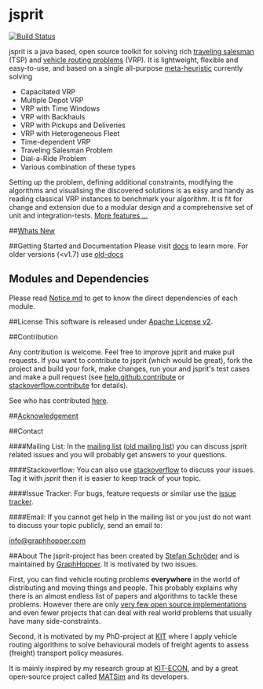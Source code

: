 jsprit
======
[![Build Status](https://travis-ci.org/graphhopper/jsprit.svg?branch=master)](https://travis-ci.org/graphhopper/jsprit)

jsprit is a java based, open source toolkit for solving rich <a href="http://en.wikipedia.org/wiki/Travelling_salesman_problem" target="_blank">traveling salesman</a> (TSP) and <a href="http://neo.lcc.uma.es/vrp/vehicle-routing-problem/" target="_blank">vehicle routing problems</a> (VRP).
It is lightweight, flexible and easy-to-use, and based on a single all-purpose <a href="https://github.com/jsprit/jsprit/wiki/Meta-Heuristic" target="_blank">meta-heuristic</a> currently solving
- Capacitated VRP
- Multiple Depot VRP
- VRP with Time Windows
- VRP with Backhauls
- VRP with Pickups and Deliveries
- VRP with Heterogeneous Fleet
- Time-dependent VRP
- Traveling Salesman Problem
- Dial-a-Ride Problem
- Various combination of these types

Setting up the problem, defining additional constraints, modifying the algorithms and visualising the discovered solutions is as easy and handy as
reading classical VRP instances to benchmark your algorithm. It is fit for change and extension due to a modular design and a comprehensive set of unit and integration-tests. [More features ...](https://github.com/jsprit/jsprit/wiki/features)

##[Whats New](https://github.com/jsprit/jsprit/blob/master/WHATS_NEW.md)

##Getting Started and Documentation
Please visit [docs](https://github.com/graphhopper/jsprit/blob/master/docs/Home.md) to learn more. For older versions (<v1.7) use [old-docs](https://github.com/graphhopper/jsprit/blob/master/docs/before-1.7/Home.md)

## Modules and Dependencies
Please read [Notice.md](https://github.com/graphhopper/jsprit/blob/master/NOTICE.md) to get to know the direct dependencies of each module.

##License
This software is released under [Apache License v2](https://www.apache.org/licenses/LICENSE-2.0).

##Contribution

Any contribution is welcome. Feel free to improve jsprit and make pull requests. If you want to contribute to jsprit (which would be great), fork the project and build your fork, make changes, run your and jsprit's test cases and make a pull request (see [help.github.contribute](https://help.github.com/articles/fork-a-repo) or [stackoverflow.contribute](http://stackoverflow.com/questions/4384776/how-do-i-contribute-to-others-code-in-github) for details).

See who has contributed [here](https://github.com/jsprit/jsprit/blob/master/CONTRIBUTORS.md).

##[Acknowledgement](https://github.com/jsprit/jsprit/wiki/Acknowledgement)

##Contact

####Mailing List:
In the [mailing list](https://discuss.graphhopper.com/) ([old mailing list](https://groups.google.com/group/jsprit-mailing-list)) you can discuss jsprit related issues and you will probably get answers to your questions.

####Stackoverflow:
You can also use [stackoverflow](http://stackoverflow.com/questions/tagged/jsprit) to discuss your issues. Tag it with <em>jsprit</em> then it is easier to keep track of your topic.

####Issue Tracker:
For bugs, feature requests or similar use the [issue tracker](https://github.com/jsprit/jsprit/issues).

####Email:
If you cannot get help in the mailing list or you just do not want to discuss your topic publicly, send an email to:

info@graphhopper.com


##About
The jsprit-project has been created by [Stefan Schröder](https://github.com/oblonski) and is maintained by [GraphHopper](https://graphhopper.com/). It is motivated by two issues.

First, you can find vehicle routing problems **everywhere** in the world of distributing and moving things and people. This probably explains why there is an almost endless list of papers and algorithms to tackle these problems. However there are only [very few open source implementations](https://github.com/jsprit/jsprit/wiki/Other-Projects) and even fewer projects that can deal with real world problems that usually have many side-constraints.

Second, it is motivated by my PhD-project at [KIT](http://www.kit.edu/english/index.php) where I apply vehicle routing algorithms to solve behavioural models of freight agents to assess (freight) transport policy measures.

It is mainly inspired by my research group at [KIT-ECON](http://netze.econ.kit.edu/21.php), and by a great open-source project called [MATSim](http://www.matsim.org) and its developers.

